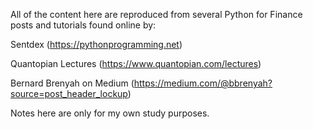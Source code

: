 All of the content here are reproduced from several Python for Finance posts and tutorials found online by: 

Sentdex (https://pythonprogramming.net)

Quantopian Lectures (https://www.quantopian.com/lectures)

Bernard Brenyah on Medium (https://medium.com/@bbrenyah?source=post_header_lockup)

Notes here are only for my own study purposes. 
